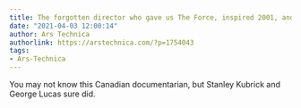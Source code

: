 ```yaml
---
title: The forgotten director who gave us The Force, inspired 2001, and changed film
date: "2021-04-03 12:00:14"
author: Ars Technica
authorlink: https://arstechnica.com/?p=1754043
tags:
- Ars-Technica
---
```

You may not know this Canadian documentarian, but Stanley Kubrick and George Lucas sure did. 